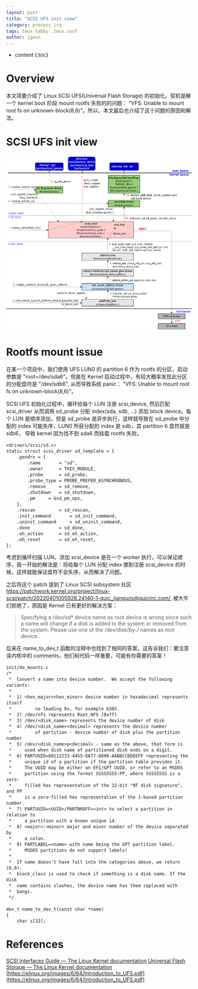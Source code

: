 ```yaml
---
layout: post
title: "SCSI UFS init view"
category: process_irq
tags: tmux tabby .tmux.conf
author: jgsun
---
```


* content
{:toc}

# Overview
本文简要介绍了 Linux SCSI UFS(Universal Flash Storage) 的初始化。契机是解一个 kernel boot 阶段 mount rootfs 失败的的问题： "VFS: Unable to mount root fs on unknown-block(8,6)"。所以，本文最后也介绍了这个问题的原因和解法。









# SCSI UFS init view
![image](/images/posts/scsi/scsi_ufs_init.png)


# Rootfs mount issue
在某一个项目中，我们使用 UFS LUN0 的 partition 6 作为 rootfs 的分区，启动参数是 "root=/dev/sda6"。但是在 Kernel 启动过程中，有较大概率发现此分区的分配盘符是 "/dev/sdb6", 从而导致系统 panic： "VFS: Unable to mount root fs on unknown-block(8,6)"。

SCSI UFS 初始化过程中，循环给每个 LUN 注册 scsi_device, 然后匹配 scsi_driver 从而调用 sd_probe 分配 index(sda, sdb, ...) 添加 block device。每个 LUN 是顺序添加，但是 sd_probe 是异步执行，这样就导致在 sd_probe 中分配的 index 可能失序，LUN0 所获分配的 index 是 sdb，其 partition 6 盘符就是sdb6， 导致 kernel 因为找不到 sda6 而挂载 rootfs 失败。
```
<drivers/scsi/sd.c>
static struct scsi_driver sd_template = {
	.gendrv = {
		.name		= "sd",
		.owner		= THIS_MODULE,
		.probe		= sd_probe,
		.probe_type	= PROBE_PREFER_ASYNCHRONOUS,
		.remove		= sd_remove,
		.shutdown	= sd_shutdown,
		.pm		= &sd_pm_ops,
	},
	.rescan			= sd_rescan,
	.init_command		= sd_init_command,
	.uninit_command		= sd_uninit_command,
	.done			= sd_done,
	.eh_action		= sd_eh_action,
	.eh_reset		= sd_eh_reset,
};
```
考虑到循环扫描 LUN，添加 scsi_device 是在一个 worker 执行，可以保证顺序，我一开始的解法是：将给每个 LUN 分配 index 挪到注册 scsi_device 的时候，这样就能保证盘符不会失序，从而解决了问题。

之后将这个 patch 提到了 Linux SCSI subsystem 社区 <https://patchwork.kernel.org/project/linux-scsi/patch/20220401005928.24140-1-quic_jianguos@quicinc.com/>, 被大牛们拒绝了，原因是 Kernel 已有更好的解决方案：
> Specifying a /dev/sd* device name as root device is wrong since such a 
name will change if a disk is added to the system or removed from the 
system. Please use one of the /dev/disk/by-*/* names as root device.

后来在 name_to_dev_t 函数的注释中也找到了相同的答案，这告诉我们：要注意读内核中的 comments，他们和代码一样重要，可能有你需要的答案！
```
init/do_mounts.c 
/*
 *	Convert a name into device number.  We accept the following variants:
 *
 *	1) <hex_major><hex_minor> device number in hexadecimal represents itself
 *         no leading 0x, for example b302.
 *	2) /dev/nfs represents Root_NFS (0xff)
 *	3) /dev/<disk_name> represents the device number of disk
 *	4) /dev/<disk_name><decimal> represents the device number
 *         of partition - device number of disk plus the partition number
 *	5) /dev/<disk_name>p<decimal> - same as the above, that form is
 *	   used when disk name of partitioned disk ends on a digit.
 *	6) PARTUUID=00112233-4455-6677-8899-AABBCCDDEEFF representing the
 *	   unique id of a partition if the partition table provides it.
 *	   The UUID may be either an EFI/GPT UUID, or refer to an MSDOS
 *	   partition using the format SSSSSSSS-PP, where SSSSSSSS is a zero-
 *	   filled hex representation of the 32-bit "NT disk signature", and PP
 *	   is a zero-filled hex representation of the 1-based partition number.
 *	7) PARTUUID=<UUID>/PARTNROFF=<int> to select a partition in relation to
 *	   a partition with a known unique id.
 *	8) <major>:<minor> major and minor number of the device separated by
 *	   a colon.
 *	9) PARTLABEL=<name> with name being the GPT partition label.
 *	   MSDOS partitions do not support labels!
 *
 *	If name doesn't have fall into the categories above, we return (0,0).
 *	block_class is used to check if something is a disk name. If the disk
 *	name contains slashes, the device name has them replaced with
 *	bangs.
 */

dev_t name_to_dev_t(const char *name)
{
	char s[32];
```

# References
[SCSI Interfaces Guide — The Linux Kernel documentation](https://www.kernel.org/doc/html/latest/driver-api/scsi.html)
[Universal Flash Storage — The Linux Kernel documentation](https://www.kernel.org/doc/html/latest/scsi/ufs.html?highlight=ufs)
[https://elinux.org/images/6/64/Introduction_to_UFS.pdf](https://elinux.org/images/6/64/Introduction_to_UFS.pdf)